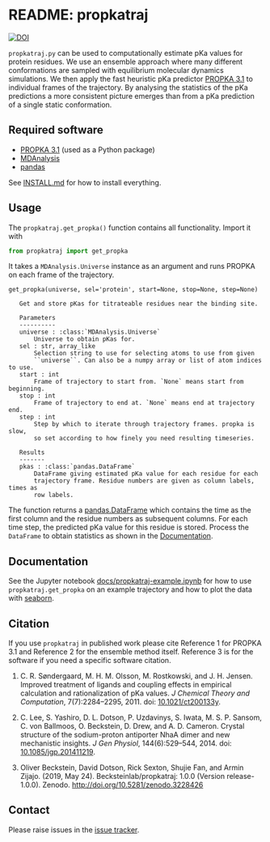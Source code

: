 # README: propkatraj
[![DOI](https://zenodo.org/badge/88095629.svg)](https://zenodo.org/badge/latestdoi/88095629)

`propkatraj.py` can be used to computationally estimate pKa values for
protein residues. We use an ensemble approach where many different
conformations are sampled with equilibrium molecular dynamics
simulations. We then apply the fast heuristic pKa predictor
[PROPKA 3.1](https://github.com/jensengroup/propka-3.1) to individual
frames of the trajectory. By analysing the statistics of the pKa
predictions a more consistent picture emerges than from a pKa
prediction of a single static conformation.


## Required software

* [PROPKA 3.1](https://github.com/jensengroup/propka-3.1) (used as a
  Python package)
* [MDAnalysis](https://mdanalysis.org)
* [pandas](https://pandas.pydata.org/)

See
[INSTALL.md](https://github.com/Becksteinlab/propkatraj/blob/master/INSTALL.md)
for how to install everything.

## Usage

The `propkatraj.get_propka()` function contains all
functionality. Import it with

```python
from propkatraj import get_propka
```

It takes a `MDAnalysis.Universe` instance as an argument and runs PROPKA on each
frame of the trajectory.

```
get_propka(universe, sel='protein', start=None, stop=None, step=None)

   Get and store pKas for titrateable residues near the binding site.
   
   Parameters
   ----------
   universe : :class:`MDAnalysis.Universe`
	   Universe to obtain pKas for.
   sel : str, array_like
	   Selection string to use for selecting atoms to use from given
	   ``universe``. Can also be a numpy array or list of atom indices to use.
   start : int
	   Frame of trajectory to start from. `None` means start from beginning.
   stop : int
	   Frame of trajectory to end at. `None` means end at trajectory end.
   step : int
	   Step by which to iterate through trajectory frames. propka is slow,
	   so set according to how finely you need resulting timeseries.

   Results
   -------
   pkas : :class:`pandas.DataFrame`
	   DataFrame giving estimated pKa value for each residue for each
	   trajectory frame. Residue numbers are given as column labels, times as
	   row labels.
```

The function returns a
[pandas.DataFrame](http://pandas.pydata.org/pandas-docs/stable/dsintro.html#dataframe)
which contains the time as the first column and the residue numbers as
subsequent columns. For each time step, the predicted pKa value for
this residue is stored. Process the `DataFrame` to obtain statistics
as shown in the [Documentation](#Documentation).


## Documentation

See the Jupyter notebook
[docs/propkatraj-example.ipynb](https://nbviewer.jupyter.org/github/Becksteinlab/propkatraj/blob/master/docs/propkatraj-example.ipynb)
for how to use `propkatraj.get_propka` on an example trajectory and
how to plot the data with [seaborn](https://seaborn.pydata.org/).

## Citation

If you use `propkatraj` in published work please cite Reference 1 for
PROPKA 3.1 and Reference 2 for the ensemble method itself. Reference 3
is for the software if you need a specific software citation.

1. C. R. Søndergaard, M. H. M. Olsson, M. Rostkowski, and
   J. H. Jensen. Improved treatment of ligands and coupling effects in
   empirical calculation and rationalization of pKa values. *J
   Chemical Theory and Computation*, 7(7):2284–2295, 2011. doi:
   [10.1021/ct200133y](https://doi.org/10.1021/ct200133y).
   
2. C. Lee, S. Yashiro, D. L. Dotson, P. Uzdavinys, S. Iwata,
   M. S. P. Sansom, C. von Ballmoos, O. Beckstein, D. Drew, and
   A. D. Cameron. Crystal structure of the sodium-proton antiporter
   NhaA dimer and new mechanistic insights. *J Gen Physiol*,
   144(6):529–544, 2014. doi:
   [10.1085/jgp.201411219](https://doi.org/10.1085/jgp.201411219).

3. Oliver Beckstein, David Dotson, Rick Sexton, Shujie Fan, and Armin Zijajo. 
   (2019, May 24). Becksteinlab/propkatraj: 1.0.0 (Version release-1.0.0). 
   Zenodo. http://doi.org/10.5281/zenodo.3228426

## Contact

Please raise issues in the
[issue tracker](https://github.com/Becksteinlab/propkatraj/issues).

